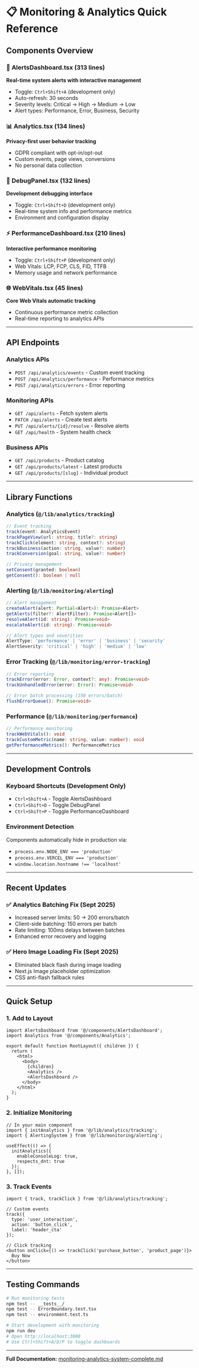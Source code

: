 # 📋 Monitoring & Analytics Quick Reference

## Components Overview

### 🚨 **AlertsDashboard.tsx** (313 lines)
**Real-time system alerts with interactive management**
- Toggle: `Ctrl+Shift+A` (development only)
- Auto-refresh: 30 seconds
- Severity levels: Critical → High → Medium → Low
- Alert types: Performance, Error, Business, Security

### 📊 **Analytics.tsx** (134 lines)
**Privacy-first user behavior tracking**
- GDPR compliant with opt-in/opt-out
- Custom events, page views, conversions
- No personal data collection

### 🐛 **DebugPanel.tsx** (132 lines)  
**Development debugging interface**
- Toggle: `Ctrl+Shift+D` (development only)
- Real-time system info and performance metrics
- Environment and configuration display

### ⚡ **PerformanceDashboard.tsx** (210 lines)
**Interactive performance monitoring**
- Toggle: `Ctrl+Shift+P` (development only)
- Web Vitals: LCP, FCP, CLS, FID, TTFB
- Memory usage and network performance

### 🌐 **WebVitals.tsx** (45 lines)
**Core Web Vitals automatic tracking**
- Continuous performance metric collection
- Real-time reporting to analytics APIs

---

## API Endpoints

### Analytics APIs
- `POST /api/analytics/events` - Custom event tracking
- `POST /api/analytics/performance` - Performance metrics
- `POST /api/analytics/errors` - Error reporting

### Monitoring APIs  
- `GET /api/alerts` - Fetch system alerts
- `PATCH /api/alerts` - Create test alerts
- `PUT /api/alerts/{id}/resolve` - Resolve alerts
- `GET /api/health` - System health check

### Business APIs
- `GET /api/products` - Product catalog
- `GET /api/products/latest` - Latest products
- `GET /api/products/[slug]` - Individual product

---

## Library Functions

### Analytics (`@/lib/analytics/tracking`)
```typescript
// Event tracking
track(event: AnalyticsEvent)
trackPageView(url: string, title?: string)
trackClick(element: string, context?: string)
trackBusiness(action: string, value?: number)
trackConversion(goal: string, value?: number)

// Privacy management
setConsent(granted: boolean)
getConsent(): boolean | null
```

### Alerting (`@/lib/monitoring/alerting`)
```typescript
// Alert management
createAlert(alert: Partial<Alert>): Promise<Alert>
getAlerts(filter?: AlertFilter): Promise<Alert[]>
resolveAlert(id: string): Promise<void>
escalateAlert(id: string): Promise<void>

// Alert types and severities
AlertType: 'performance' | 'error' | 'business' | 'security'
AlertSeverity: 'critical' | 'high' | 'medium' | 'low'
```

### Error Tracking (`@/lib/monitoring/error-tracking`)
```typescript
// Error reporting
trackError(error: Error, context?: any): Promise<void>
trackUnhandledError(error: Error): Promise<void>

// Error batch processing (150 errors/batch)
flushErrorQueue(): Promise<void>
```

### Performance (`@/lib/monitoring/performance`)
```typescript
// Performance monitoring
trackWebVitals(): void
trackCustomMetric(name: string, value: number): void
getPerformanceMetrics(): PerformanceMetrics
```

---

## Development Controls

### Keyboard Shortcuts (Development Only)
- `Ctrl+Shift+A` - Toggle AlertsDashboard
- `Ctrl+Shift+D` - Toggle DebugPanel  
- `Ctrl+Shift+P` - Toggle PerformanceDashboard

### Environment Detection
Components automatically hide in production via:
- `process.env.NODE_ENV === 'production'`
- `process.env.VERCEL_ENV === 'production'`
- `window.location.hostname !== 'localhost'`

---

## Recent Updates

### ✅ **Analytics Batching Fix** (Sept 2025)
- Increased server limits: 50 → 200 errors/batch
- Client-side batching: 150 errors per batch
- Rate limiting: 100ms delays between batches
- Enhanced error recovery and logging

### ✅ **Hero Image Loading Fix** (Sept 2025)  
- Eliminated black flash during image loading
- Next.js Image placeholder optimization
- CSS anti-flash fallback rules

---

## Quick Setup

### 1. Add to Layout
```tsx
import AlertsDashboard from '@/components/AlertsDashboard';
import Analytics from '@/components/Analytics';

export default function RootLayout({ children }) {
  return (
    <html>
      <body>
        {children}
        <Analytics />
        <AlertsDashboard />
      </body>
    </html>
  );
}
```

### 2. Initialize Monitoring
```tsx
// In your main component
import { initAnalytics } from '@/lib/analytics/tracking';
import { AlertingSystem } from '@/lib/monitoring/alerting';

useEffect(() => {
  initAnalytics({ 
    enableConsoleLog: true,
    respects_dnt: true 
  });
}, []);
```

### 3. Track Events
```tsx
import { track, trackClick } from '@/lib/analytics/tracking';

// Custom events
track({
  type: 'user_interaction',
  action: 'button_click',
  label: 'header_cta'
});

// Click tracking
<button onClick={() => trackClick('purchase_button', 'product_page')}>
  Buy Now
</button>
```

---

## Testing Commands

```bash
# Run monitoring tests
npm test -- __tests__/
npm test -- ErrorBoundary.test.tsx
npm test -- environment.test.ts

# Start development with monitoring
npm run dev
# Open http://localhost:3000
# Use Ctrl+Shift+A/D/P to toggle dashboards
```

---

**Full Documentation:** [monitoring-analytics-system-complete.md](./monitoring-analytics-system-complete.md)
